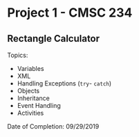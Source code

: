 # Project 1 - CMSC 234
## Rectangle Calculator

Topics:
- Variables
- XML
- Handling Exceptions (```try```- ```catch```)
- Objects
- Inheritance
- Event Handling
- Activities

Date of Completion: 09/29/2019
